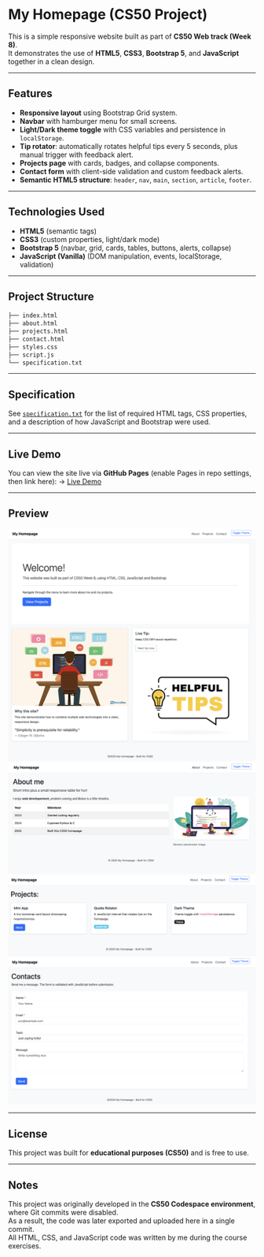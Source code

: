 # My Homepage (CS50 Project)

This is a simple responsive website built as part of **CS50 Web track (Week 8)**.  
It demonstrates the use of **HTML5**, **CSS3**, **Bootstrap 5**, and **JavaScript** together in a clean design.

---

## Features
- **Responsive layout** using Bootstrap Grid system.
- **Navbar** with hamburger menu for small screens.
- **Light/Dark theme toggle** with CSS variables and persistence in `localStorage`.
- **Tip rotator**: automatically rotates helpful tips every 5 seconds, plus manual trigger with feedback alert.
- **Projects page** with cards, badges, and collapse components.
- **Contact form** with client-side validation and custom feedback alerts.
- **Semantic HTML5 structure**: `header`, `nav`, `main`, `section`, `article`, `footer`.

---

## Technologies Used
- **HTML5** (semantic tags)
- **CSS3** (custom properties, light/dark mode)
- **Bootstrap 5** (navbar, grid, cards, tables, buttons, alerts, collapse)
- **JavaScript (Vanilla)** (DOM manipulation, events, localStorage, validation)

---

## Project Structure
```
├── index.html
├── about.html
├── projects.html
├── contact.html
├── styles.css
├── script.js
└── specification.txt
```

---

## Specification
See [`specification.txt`](specification.txt) for the list of required HTML tags, CSS properties, and a description of how JavaScript and Bootstrap were used.

---

## Live Demo
You can view the site live via **GitHub Pages** (enable Pages in repo settings, then link here):
&rarr; [Live Demo](https://andrewkm05.github.io/cs50-homepage)

---

## Preview
![alt text](image.png)
![alt text](image-1.png)
![alt text](image-2.png)
![alt text](image-3.png)

---

## License
This project was built for **educational purposes (CS50)** and is free to use.

---

## Notes
This project was originally developed in the **CS50 Codespace environment**, where Git commits were disabled.  
As a result, the code was later exported and uploaded here in a single commit.  
All HTML, CSS, and JavaScript code was written by me during the course exercises.

